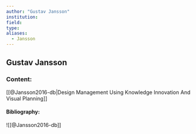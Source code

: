 ```yaml
---
author: "Gustav Jansson"
institution:
field:
type:
aliases:
  - Jansson
---
```


## Gustav Jansson

### Content:
[[@Jansson2016-db|Design Management Using Knowledge Innovation And Visual Planning]]

#### Bibliography:

![[@Jansson2016-db]]